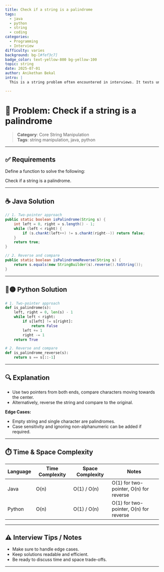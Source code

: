 ```yaml
---
title: Check if a string is a palindrome
tags:
  - java
  - python
  - string
  - coding
categories:
  - Programming
  - Interview
difficulty: varies
background: bg-[#fef3c7]
badge_color: text-yellow-800 bg-yellow-100
topic: string
date: 2025-07-01
author: Anikethan Bekal
intro: |
  This is a string problem often encountered in interviews. It tests understanding of fundamental concepts such as iteration, pattern matching, or algorithmic design depending on the problem.

---
```


# 🧠 Problem: Check if a string is a palindrome

> **Category**: Core String Manipulation  
> **Tags**: string manipulation, java, python

---

## ✅ Requirements

Define a function to solve the following:

Check if a string is a palindrome.

---

## ☕ Java Solution

```java
// 1. Two-pointer approach
public static boolean isPalindrome(String s) {
    int left = 0, right = s.length() - 1;
    while (left < right) {
        if (s.charAt(left++) != s.charAt(right--)) return false;
    }
    return true;
}

// 2. Reverse and compare
public static boolean isPalindromeReverse(String s) {
    return s.equals(new StringBuilder(s).reverse().toString());
}
```

---

## 🔵🟡 Python Solution

```python
# 1. Two-pointer approach
def is_palindrome(s):
    left, right = 0, len(s) - 1
    while left < right:
        if s[left] != s[right]:
            return False
        left += 1
        right -= 1
    return True

# 2. Reverse and compare
def is_palindrome_reverse(s):
    return s == s[::-1]
```

---

## 🔍 Explanation

- Use two pointers from both ends, compare characters moving towards the center.
- Alternatively, reverse the string and compare to the original.

**Edge Cases:**
- Empty string and single character are palindromes.
- Case sensitivity and ignoring non-alphanumeric can be added if required.

---

## ⏱️ Time & Space Complexity

| Language | Time Complexity | Space Complexity | Notes |
|----------|-----------------|------------------|-------|
| Java     | O(n)            | O(1) / O(n)      | O(1) for two-pointer, O(n) for reverse |
| Python   | O(n)            | O(1) / O(n)      | O(1) for two-pointer, O(n) for reverse |

---

## ⚠️ Interview Tips / Notes

- Make sure to handle edge cases.
- Keep solutions readable and efficient.
- Be ready to discuss time and space trade-offs.

---
